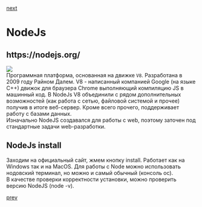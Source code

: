 <a href="03.md">next</a>

<h1>NodeJs</h1>
<h2>https://nodejs.org/</h2>

<img src="http://talks.ui-patterns.com/uploads/taxon/image/609/preview_Ryan_Dahl.jpg"/>

<br/>
<div>
Программная платформа, основанная на движке <code>V8</code>. Разработана в 2009 году Райном Далем.
V8 - написанный компанией Google (на языке C++) движок для браузера Chrome выполняющий компиляцию JS в машинный код.
В NodeJs V8 объединили с рядом дополнительных возможностей (как работа с сетью, файловой системой и прочее) получив в итоге веб-сервер.
Кроме всего прочего, поддерживает работу с базами данных.<br/>
Изначально NodeJS создавался для работы с web, поэтому заточен под стандартные задачи web-разработки.
</div>

<h2>NodeJs install</h2>

<div>
Заходим на официальный сайт, жмем кнопку install. Работает как на Windows так и на MacOS.
Для работы с Node можно использовать нодовский терминал, но можно и самый обычный (консоль ос).<br/>
В качестве проверки корректности установки, можно проверить версию NodeJS (node -v).
</div>

<a href="01.md">prev</a>

